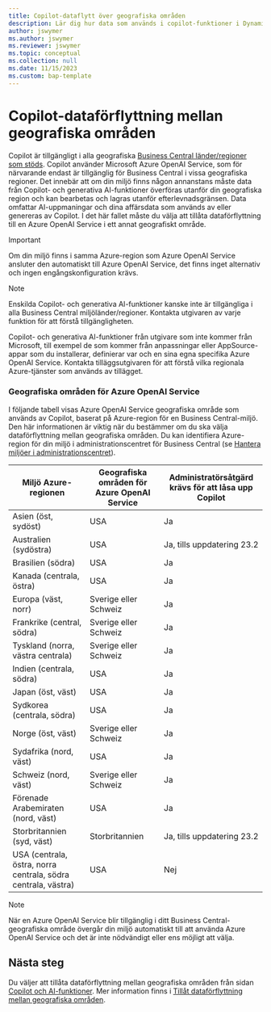 ```yaml
---
title: Copilot-dataflytt över geografiska områden
description: Lär dig hur data som används i copilot-funktioner i Dynamics 365 Business Central flyttas över geografiska områden där Azure OpenAI Service inte är tillgänglig som standard.
author: jswymer
ms.author: jswymer
ms.reviewer: jswymer
ms.topic: conceptual
ms.collection: null
ms.date: 11/15/2023
ms.custom: bap-template
---
```


# <a name="copilot-data-movement-across-geographies"></a>Copilot-dataförflyttning mellan geografiska områden

Copilot är tillgängligt i alla geografiska [Business Central länder/regioner som stöds](/dynamics365/business-central/dev-itpro/compliance/apptest-countries-and-translations). Copilot använder Microsoft Azure OpenAI Service, som för närvarande endast är tillgänglig för Business Central i vissa geografiska regioner. Det innebär att om din miljö finns någon annanstans måste data från Copilot- och generativa AI-funktioner överföras utanför din geografiska region och kan bearbetas och lagras utanför efterlevnadsgränsen. Data omfattar AI-uppmaningar och dina affärsdata som används av eller genereras av Copilot. I det här fallet måste du välja att tillåta dataförflyttning till en Azure OpenAI Service i ett annat geografiskt område. <!--For a list of geographies, refer to the [Azure OpenAI Service geographies](#azure-openai-service-geographies) section that follows.-->

> [!IMPORTANT]
> Om din miljö finns i samma Azure-region som Azure OpenAI Service ansluter den automatiskt till Azure OpenAI Service, det finns inget alternativ och ingen engångskonfiguration krävs.

> [!NOTE]
> Enskilda Copilot- och generativa AI-funktioner kanske inte är tillgängliga i alla Business Central miljöländer/regioner. Kontakta utgivaren av varje funktion för att förstå tillgängligheten.
> 
> Copilot- och generativa AI-funktioner från utgivare som inte kommer från Microsoft, till exempel de som kommer från anpassningar eller AppSource-appar som du installerar, definierar var och en sina egna specifika Azure OpenAI Service. Kontakta tilläggsutgivaren för att förstå vilka regionala Azure-tjänster som används av tillägget. 

### <a name="azure-openai-service-geographies"></a>Geografiska områden för Azure OpenAI Service

I följande tabell visas Azure OpenAI Service geografiska område som används av Copilot, baserat på Azure-region för en Business Central-miljö. Den här informationen är viktig när du bestämmer om du ska välja dataförflyttning mellan geografiska områden. Du kan identifiera Azure-region för din miljö i administrationscentret för Business Central (se [Hantera miljöer i administrationscentret](/dynamics365/business-central/dev-itpro/administration/tenant-admin-center-environments)).

| Miljö Azure-regionen| Geografiska områden för Azure OpenAI Service|Administratörsåtgärd krävs för att låsa upp Copilot| 
| - | - | - |
|Asien (öst, sydöst) |USA|Ja|
|Australien (sydöstra)| USA |Ja, tills uppdatering 23.2 |
|Brasilien (södra) |USA|Ja|
|Kanada (centrala, östra)|USA|Ja|
|Europa (väst, norr)| Sverige eller Schweiz |Ja|
|Frankrike (central, södra)| Sverige eller Schweiz |Ja|
|Tyskland (norra, västra centrala)| Sverige eller Schweiz |Ja|
|Indien (centrala, södra)|USA|Ja|
|Japan (öst, väst)|USA|Ja|
|Sydkorea (centrala, södra)|USA|Ja|
|Norge (öst, väst)|Sverige eller Schweiz |Ja|
|Sydafrika (nord, väst)|USA|Ja|
|Schweiz (nord, väst) |Sverige eller Schweiz |Ja|
|Förenade Arabemiraten (nord, väst)|USA|Ja|
|Storbritannien (syd, väst)|Storbritannien|Ja, tills uppdatering 23.2|
|USA (centrala, östra, norra centrala, södra centrala, västra) |USA|Nej|

> [!NOTE]
> När en Azure OpenAI Service blir tillgänglig i ditt Business Central-geografiska område övergår din miljö automatiskt till att använda Azure OpenAI Service och det är inte nödvändigt eller ens möjligt att välja.  
<!--

BC geos base on https://dynamics.microsoft.com/en-us/availability-reports/georeport/
case "AUSTRALIAEAST":
            case "AUSTRALIASOUTHEAST":
                return new CapiRegion("au", 2);
            case "BRAZILSOUTH":
                return new CapiRegion("br", 2);
            case "CANADACENTRAL":
            case "CANADAEAST":
                return new CapiRegion("ca", 2);
            case "CENTRALINDIA":
            case "SOUTHINDIA":
                return new CapiRegion("in", 1);
            case "EASTASIA":
                return new CapiRegion("as", 2);
            case "EASTUS":
            case "EASTUS2":
            case "SOUTHCENTRALUS":
            case "CENTRALUS":
            case "NORTHCENTRALUS":
            case "WESTUS":
            case "US":
                return new CapiRegion("us", 9, HasGpt4InGeo: true, HasTurboInGeo: true);
            case "FRANCECENTRAL":
            case "FRANCESOUTH":
                return new CapiRegion("fr", 1);
            case "GERMANYNORTH":
            case "GERMANYWESTCENTRAL":
                return new CapiRegion("de", 1);
            case "JAPANEAST":
            case "JAPANWEST":
                return new CapiRegion("jp", 1);
            case "KOREACENTRAL":
            case "KOREASOUTH":
                return new CapiRegion("kr", 1);
            case "NORWAYEAST":
            case "NORWAYWEST":
                return new CapiRegion("no", 1);
            case "SOUTHAFRICANORTH":
            case "SOUTHWESTAFRICA":
                return new CapiRegion("za", 1);
            case "SOUTHEASTASIA":
                return new CapiRegion("sg", 1);
            case "SWITZERLANDNORTH":
            case "SWITZERLANDWEST":
                return new CapiRegion("ch", 1, HasTurboInGeo: true);
            case "UKSOUTH":
            case "UKWEST":
                return new CapiRegion("uk", 2);
            case "NORTHEUROPE":
            case "WESTEUROPE":
                return new CapiRegion("eu", 10);
            case "UAENORTH":
            case "UAECENTRAL":
                return new CapiRegion("ae", 1);

-->

## <a name="next-steps"></a>Nästa steg

Du väljer att tillåta dataförflyttning mellan geografiska områden från sidan [Copilot och AI-funktioner](https://businesscentral.dynamics.com/?page=7775). Mer information finns i [Tillåt dataförflyttning mellan geografiska områden](enable-ai.md#allow-data-movement-across-geographies).
